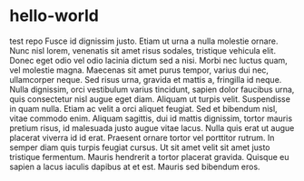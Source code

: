 # hello-world
test repo
Fusce id dignissim justo. Etiam ut urna a nulla molestie ornare. Nunc nisl lorem, venenatis sit amet risus sodales, tristique vehicula elit. Donec eget odio vel odio lacinia dictum sed a nisi. Morbi nec luctus quam, vel molestie magna. Maecenas sit amet purus tempor, varius dui nec, ullamcorper neque. Sed risus urna, gravida et mattis a, fringilla id neque. Nulla dignissim, orci vestibulum varius tincidunt, sapien dolor faucibus urna, quis consectetur nisl augue eget diam. Aliquam ut turpis velit. Suspendisse in quam nulla.
Etiam ac velit a orci aliquet feugiat. Sed et bibendum nisl, vitae commodo enim. Aliquam sagittis, dui id mattis dignissim, tortor mauris pretium risus, id malesuada justo augue vitae lacus. Nulla quis erat ut augue placerat viverra id id erat. Praesent ornare tortor vel porttitor rutrum. In semper diam quis turpis feugiat cursus. Ut sit amet velit sit amet justo tristique fermentum. Mauris hendrerit a tortor placerat gravida. Quisque eu sapien a lacus iaculis dapibus at et est. Mauris sed bibendum eros.
